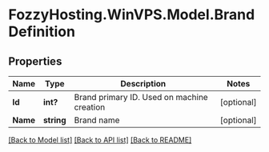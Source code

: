 # FozzyHosting.WinVPS.Model.BrandDefinition
## Properties

Name | Type | Description | Notes
------------ | ------------- | ------------- | -------------
**Id** | **int?** | Brand primary ID. Used on machine creation | [optional] 
**Name** | **string** | Brand name | [optional] 

[[Back to Model list]](../README.md#documentation-for-models) [[Back to API list]](../README.md#documentation-for-api-endpoints) [[Back to README]](../README.md)

